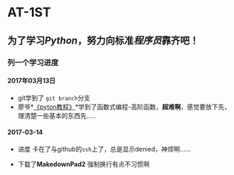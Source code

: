 # AT-1ST
## 为了学习*Python*，努力向标准*程序员*靠齐吧！
### 列一个学习进度
#### 2017年03月13日
- git学到了 `git branch`分支
- 廖爷*[《pyton教程》](http://www.liaoxuefeng.com/wiki/0014316089557264a6b348958f449949df42a6d3a2e542c000)*学到了函数式编程-高阶函数，**超难啊**，感觉要放下先，理清楚一些基本的东西先.....
#### 2017-03-14
- 进度 卡在了与github的`ssh`上了，总是显示denied，神烦啊......

- 下载了**MakedownPad2** 强制换行有点不习惯啊


